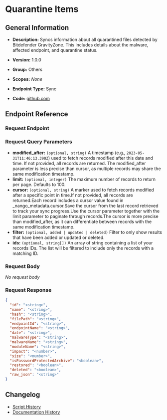 <!-- BEGIN GENERATED CONTENT -->
# Quarantine Items

## General Information

- **Description:** Syncs information about all quarantined files detected by Bitdefender GravityZone.
This includes details about the malware, affected endpoint, and quarantine status.

- **Version:** 1.0.0
- **Group:** Others
- **Scopes:** _None_
- **Endpoint Type:** Sync
- **Code:** [github.com](https://github.com/NangoHQ/integration-templates/tree/main/integrations/bitdefender/syncs/quarantine-items.ts)


## Endpoint Reference

### Request Endpoint



### Request Query Parameters

- **modified_after:** `(optional, string)` A timestamp (e.g., `2023-05-31T11:46:13.390Z`) used to fetch records modified after this date and time. If not provided, all records are returned. The modified_after parameter is less precise than cursor, as multiple records may share the same modification timestamp.
- **limit:** `(optional, integer)` The maximum number of records to return per page. Defaults to 100.
- **cursor:** `(optional, string)` A marker used to fetch records modified after a specific point in time.If not provided, all records are returned.Each record includes a cursor value found in _nango_metadata.cursor.Save the cursor from the last record retrieved to track your sync progress.Use the cursor parameter together with the limit parameter to paginate through records.The cursor is more precise than modified_after, as it can differentiate between records with the same modification timestamp.
- **filter:** `(optional, added | updated | deleted)` Filter to only show results that have been added or updated or deleted.
- **ids:** `(optional, string[])` An array of string containing a list of your records IDs. The list will be filtered to include only the records with a matching ID.

### Request Body

_No request body_

### Request Response

```json
{
  "id": "<string>",
  "name": "<string>",
  "hash": "<string>",
  "filePath": "<string>",
  "endpointId": "<string>",
  "endpointName": "<string>",
  "date": "<string>",
  "malwareType": "<string>",
  "malwareName": "<string>",
  "moduleName": "<string>",
  "impact": "<number>",
  "size": "<number>",
  "isPasswordProtectedArchive": "<boolean>",
  "restored": "<boolean>",
  "deleted": "<boolean>",
  "raw_json": "<string>"
}
```

## Changelog

- [Script History](https://github.com/NangoHQ/integration-templates/commits/main/integrations/bitdefender/syncs/quarantine-items.ts)
- [Documentation History](https://github.com/NangoHQ/integration-templates/commits/main/integrations/bitdefender/syncs/quarantine-items.md)

<!-- END  GENERATED CONTENT -->

